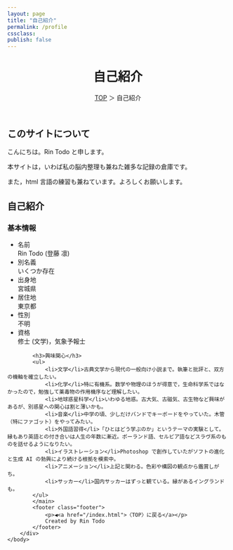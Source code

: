```yaml
---
layout: page
title: "自己紹介"
permalink: /profile
cssclass: 
publish: false
---
```




<html lang="ja">
   <head>
   
   </head>
    <body>
        <div class="wrap">
            <header>
                <h1>自己紹介</h1>
                <span><a href="/index.html">TOP</a> ＞ 自己紹介</span>
            </header>
            <main>
            <h2>このサイトについて</h2>
            <p>こんにちは。Rin Todo と申します。</p>
            <p>本サイトは，いわば私の脳内整理も兼ねた雑多な記録の倉庫です。</p>
            <p>また，html 言語の練習も兼ねています。よろしくお願いします。</p>
            <h2>自己紹介</h2>
            <h3>基本情報</h3>
            <ul>
                <li>名前</li>Rin Todo (登藤 凛)
                <li>別名義</li>いくつか存在
                <li>出身地</li>宮城県
                <li>居住地</li>東京都
                <li>性別</li>不明
                <li>資格</li>修士 (文学)，気象予報士
            </ul>
                
            <h3>興味関心</h3>
            <ul>
                <li>文学</li>古典文学から現代の一般向け小説まで。執筆と批評と、双方の機軸を確立したい。
                <li>化学</li>特に有機系。数学や物理のほうが得意で，生命科学系ではなかったので，勉強して薬毒物の作用機序など理解したい。
                <li>地球惑星科学</li>いわゆる地惑。古大気、古磁気、古生物など興味があるが、別惑星への関心は割と薄いかも。
                <li>音楽</li>中学の頃、少しだけバンドでキーボードをやっていた。木管（特にファゴット）をやってみたい。
                <li>外国語習得</li>「ひとはどう学ぶのか」というテーマの実験として。縁もあり英語との付き合いは人生の年数に漸近。ポーランド語、セルビア語などスラヴ系のものを話せるようになりたい。
                <li>イラストレーション</li>Photoshop で創作していたがソフトの進化と生成 AI の勃興により続ける根拠を模索中。
                <li>アニメーション</li>上記と関わる。色彩や構図の観点から鑑賞しがち。
                <li>サッカー</li>国内サッカーはずっと観ている。縁があるイングランドも。
            </ul>
            </main>
            <footer class="footer">
                <p>◀<a href="/index.html">〈TOP〉に戻る</a></p>
                Created by Rin Todo 
            </footer>
        </div>
    </body>
</html>